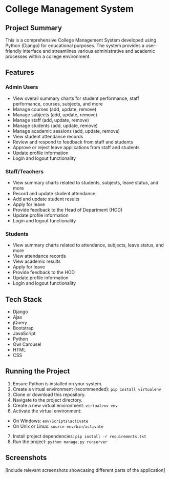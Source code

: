 # College Management System

## Project Summary
This is a comprehensive College Management System developed using Python (Django) for educational purposes. The system provides a user-friendly interface and streamlines various administrative and academic processes within a college environment.

## Features

### Admin Users
- View overall summary charts for student performance, staff performance, courses, subjects, and more
- Manage courses (add, update, remove)
- Manage subjects (add, update, remove)
- Manage staff (add, update, remove)
- Manage students (add, update, remove)
- Manage academic sessions (add, update, remove)
- View student attendance records
- Review and respond to feedback from staff and students
- Approve or reject leave applications from staff and students
- Update profile information
- Login and logout functionality

### Staff/Teachers
- View summary charts related to students, subjects, leave status, and more
- Record and update student attendance
- Add and update student results
- Apply for leave
- Provide feedback to the Head of Department (HOD)
- Update profile information
- Login and logout functionality

### Students
- View summary charts related to attendance, subjects, leave status, and more
- View attendance records
- View academic results
- Apply for leave
- Provide feedback to the HOD
- Update profile information
- Login and logout functionality

## Tech Stack
- Django
- Ajax
- jQuery
- Bootstrap
- JavaScript
- Python
- Owl Carousel
- HTML
- CSS

## Running the Project
1. Ensure Python is installed on your system.
2. Create a virtual environment (recommended): `pip install virtualenv`
3. Clone or download this repository.
4. Navigate to the project directory.
5. Create a new virtual environment: `virtualenv env`
6. Activate the virtual environment:
  - On Windows: `env\Scripts\activate`
  - On Unix or Linux: `source env/bin/activate`
7. Install project dependencies: `pip install -r requirements.txt`
8. Run the project: `python manage.py runserver`

## Screenshots
[Include relevant screenshots showcasing different parts of the application]
